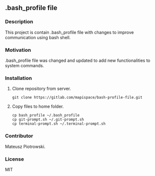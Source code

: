 ## .bash_profile file

### Description

This project is contain .bash_profile file
with changes to improve communication using bash shell.

### Motivation

.bash_profile file was changed and updated
to add new functionalities to system commands.

### Installation

1. Clone repository from server.

    ```
    git clone https://gitlab.com/mapispace/bash-profile-file.git
    ```

1. Copy files to home folder.

    ```
    cp bash_profile ~/.bash_profile
    cp git-prompt.sh ~/.git-prompt.sh
    cp terminal-prompt.sh ~/.terminal-prompt.sh 
    ```

### Contributor

Mateusz Piotrowski.

### License

MIT
